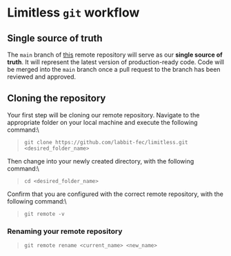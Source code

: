 # Limitless `git`  workflow

## Single source of truth

The `main` branch of [this](https://github.com/labbit-fec/limitless) remote repository will serve as our **single source of truth**. It will represent the latest  version of production-ready code. Code will be merged into the `main` branch once a pull request to the branch has been reviewed and approved.


## Cloning the repository
Your first step will be cloning our remote repository. Navigate to the appropriate folder on your local machine and execute the following command:\
> `git clone https://github.com/labbit-fec/limitless.git <desired_folder_name>`

Then change into your newly created directory, with the following command:\
> `cd <desired_folder_name>`

Confirm that you are configured with the correct remote repository, with the following command:\
> `git remote -v`

### Renaming your remote repository
> `git remote rename <current_name> <new_name>`
